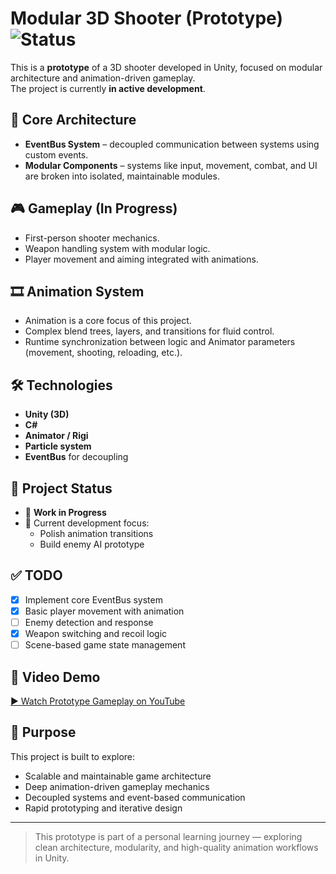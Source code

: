 # Modular 3D Shooter (Prototype) ![Status](https://img.shields.io/badge/status-in--development-orange)

This is a **prototype** of a 3D shooter developed in Unity, focused on modular architecture and animation-driven gameplay.  
The project is currently **in active development**.

## 🧠 Core Architecture

- **EventBus System** – decoupled communication between systems using custom events.
- **Modular Components** – systems like input, movement, combat, and UI are broken into isolated, maintainable modules.

## 🎮 Gameplay (In Progress)

- First-person shooter mechanics.
- Weapon handling system with modular logic.
- Player movement and aiming integrated with animations.

## 🎞️ Animation System

- Animation is a core focus of this project.
- Complex blend trees, layers, and transitions for fluid control.
- Runtime synchronization between logic and Animator parameters (movement, shooting, reloading, etc.).

## 🛠 Technologies

- **Unity (3D)**
- **C#**
- **Animator / Rigi**
- **Particle system**
- **EventBus** for decoupling

## 🧪 Project Status

- 🔧 **Work in Progress**
- 🎯 Current development focus:
  - Polish animation transitions
  - Build enemy AI prototype

## ✅ TODO

- [x] Implement core EventBus system  
- [x] Basic player movement with animation  
- [ ] Enemy detection and response  
- [x] Weapon switching and recoil logic  
- [ ] Scene-based game state management  

## 🎥 Video Demo

[▶️ Watch Prototype Gameplay on YouTube](https://youtu.be/2wr-Hd8y-7E)

## 📌 Purpose

This project is built to explore:
- Scalable and maintainable game architecture
- Deep animation-driven gameplay mechanics
- Decoupled systems and event-based communication
- Rapid prototyping and iterative design

---

> This prototype is part of a personal learning journey — exploring clean architecture, modularity, and high-quality animation workflows in Unity.
